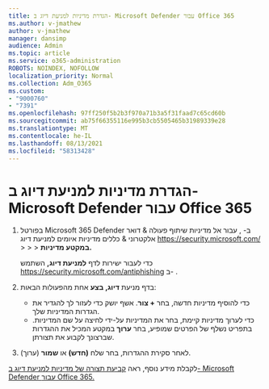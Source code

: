 ```yaml
---
title: הגדרת מדיניות למניעת דיוג ב- Microsoft Defender עבור Office 365
ms.author: v-jmathew
author: v-jmathew
manager: dansimp
audience: Admin
ms.topic: article
ms.service: o365-administration
ROBOTS: NOINDEX, NOFOLLOW
localization_priority: Normal
ms.collection: Adm_O365
ms.custom:
- "9000760"
- "7391"
ms.openlocfilehash: 97ff250f5b2b3f970a71b3a5f31faad7c65cd60b
ms.sourcegitcommit: ab75f66355116e995b3cb5505465b31989339e28
ms.translationtype: MT
ms.contentlocale: he-IL
ms.lasthandoff: 08/13/2021
ms.locfileid: "58313428"
---
```

# <a name="set-up-anti-phishing-policies-in-microsoft-defender-for-office-365"></a>הגדרת מדיניות למניעת דיוג ב- Microsoft Defender עבור Office 365

1. בפורטל Microsoft 365 Defender ב- , עבור אל מדיניות שיתוף פעולה & דואר אלקטרוני & כללים מדיניות איומים למניעת דיוג <https://security.microsoft.com/>  \>  \>  \>  **במקטע מדיניות.**

   כדי לעבור ישירות לדף **למניעת דיוג,** השתמש <https://security.microsoft.com/antiphishing> ב- .

2. בדף מניעת **דיוג, בצע** אחת מהפעולות הבאות:
   - כדי להוסיף מדיניות חדשה, בחר **+ צור**. אשף יושק כדי לעזור לך להגדיר את הגדרות המדיניות שלך.
   - כדי לערוך מדיניות קיימת, בחר את המדיניות על-ידי לחיצה על שם המדיניות. בתפריט נשלף של הפרטים שמופיע, בחר **ערוך** במקטע המכיל את ההגדרות שברצונך לקבוע את תצורתן.

3. לאחר סקירת ההגדרות, בחר שלח **(חדש)** או **שמור** (ערוך).

לקבלת מידע נוסף, ראה [קביעת תצורה של מדיניות למניעת דיוג ב- Microsoft Defender עבור Office 365.](https://docs.microsoft.com/microsoft-365/security/office-365-security/configure-mdo-anti-phishing-policies)
